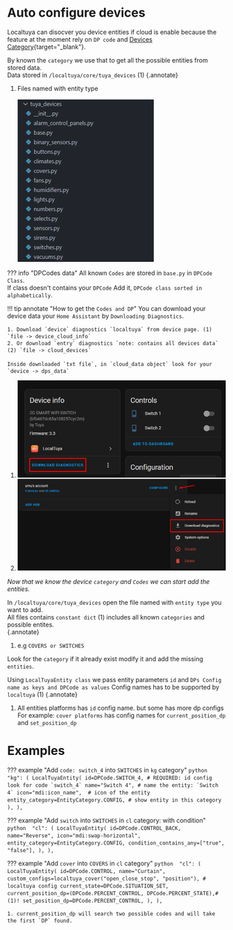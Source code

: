 # Auto configure devices
Localtuya can disocver you device entities if cloud is enable because the feature at the moment rely on `DP code` and [Devices Category](https://developer.tuya.com/en/docs/iot/standarddescription?id=K9i5ql6waswzq#title-6-List%20of%20category%20code){target="_blank"}.

By known the `category` we use that to get all the possible entities from stored data.<br> Data stored in `/localtuya/core/tuya_devices` (1)
{.annotate}

1. Files named with entity type <br> <br> ![](images/dev/tuya_devices_dir.png)

??? info "DPCodes data"
    All known `Codes` are stored in `base.py` in `DPCode Class`. <br>
    If class doesn't contains your `DPCode` Add it, `DPCode class sorted in alphabetically`.


!!! tip annotate "How to get the `Codes and DP`"
    You can download your device data your `Home Assistant` by `Downloading Diagnostics`.

    1. Download `device` diagnostics `localtuya` from device page. (1) `file -> device_cloud_info`
    2. Or download `entry` diagnostics `note: contains all devices data` (2) `file -> cloud_devices`

    Inside downloaded `txt file`, in `cloud_data object` look for your `device -> dps_data`

1. ![](images/dev/device_diagnostics.png)
2. ![](images/dev/entry_diagnostics.png)

_Now that we know the device `category` and `Codes` we can start add the entities._

In `/localtuya/core/tuya_devices` open the file named with `entity type` you want to add.<br>
All files contains `constant dict` (1) includes all known `categories` and possible entites.<br>
{.annotate}

1. e.g `COVERS or SWITCHES`

Look for the `category` if it already exist modify it and add the missing `entities`.

Using `LocalTuyaEntity class` we pass entity parameters `id` and `DPs Config name as keys and DPCode as values` Config names has to be supported by `localtuya` (1)
{.annotate}

1. All entities platforms has `id` config name. but some has more dp configs<br> For example: `cover platforms` has config names for `current_position_dp` and  `set_position_dp`<br> 

<!-- ???+ info "LocalTuyaClass Parameters"
    | Parameter                 |Required   | type          | Description
    |---------------------------|-----------|---------------|---------------------------
    |id                 |Yes        |DPCode         | The `code` entity ID usually 1st reported `DP`
    |name               |No         |string         | The `name` of the entity e.g `Power switch`
    |icon               |No         |string         | The `icon` of the entity e.g `mdi:power`.
    |entity_category    |No         |EntityCategory | The `category` of the entity e.g `EntityCategory.CONFIG`
    |device_class       |No         |DeviceClass    | The `device_class` of the entity if supported `depends on platform` e.g for switches `SwitchDeviceClass.OUTLET`
    |state_class        |No         |StateClass     | `state class` if entity supported e.g `SensorStateClass.MEASUREMENT`
    |custom_configs     |No         |dict           | Localtuya configs.

    #### Helpers
    | Parameter              | type                     | Description
    |------------------------|--------------------------|----------------------------------------------
    |condition_contains_any  |`#!py list[str,...]`      | If any string found in `DP` value will validate

    ??? tip "Platforms DP"
        ??? info "Covers"
            | Parameter                 | type   | Description
            |---------------------------|--------|---------------------------
            |current_state              |DPCode  | The code that wanted to use for current_state
            |current_position_dp        |DPCode  | The code that wanted to use for current_position_dp
            |set_position_dp            |DPCode  | The code that wanted to use for set_position_dp -->

# Examples 

??? example "Add `code: switch_4` into `SWITCHES` in `kg` category"
    ```python 
    "kg": (
        LocalTuyaEntity(
            id=DPCode.SWITCH_4, # REQUIRED: id config look for code `switch_4`
            name="Switch 4", # name the entity: `Switch 4`
            icon="mdi:icon_name",  # icon of the entity
            entity_category=EntityCategory.CONFIG, # show entity in this category
        ),
    ),
    ```

??? example "Add `switch` into `SWITCHES` in `cl` category: with condition"
    ```python 
    "cl": (
        LocalTuyaEntity(
            id=DPCode.CONTROL_BACK,
            name="Reverse",
            icon="mdi:swap-horizontal",
            entity_category=EntityCategory.CONFIG,
            condition_contains_any=["true", "false"],
        ),
    ),
    ```



??? example "Add `cover` into `COVERS` in `cl` category"
    ```python 
    "cl": (
        LocalTuyaEntity(
            id=DPCode.CONTROL,
            name="Curtain",
            custom_configs=localtuya_cover("open_close_stop", "position"), # localtuya config
            current_state=DPCode.SITUATION_SET,
            current_position_dp=(DPCode.PERCENT_CONTROL, DPCode.PERCENT_STATE),#(1)!
            set_position_dp=DPCode.PERCENT_CONTROL,
        ),
    ),
    ```

    1. current_position_dp will search two possible codes and will take the first `DP` found.



